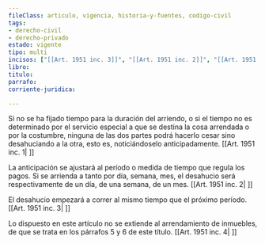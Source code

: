 ```yaml
---
fileClass: articulo, vigencia, historia-y-fuentes, codigo-civil
tags:
- derecho-civil
- derecho-privado
estado: vigente
tipo: multi
incisos: ["[[Art. 1951 inc. 3]]", "[[Art. 1951 inc. 2]]", "[[Art. 1951 inc. 1]]", "[[Art. 1951 inc. 4]]"]
libro:
titulo:
parrafo:
corriente-juridica:

---
```

Si no se ha fijado tiempo para la duración del arriendo, o si el tiempo no es determinado por el servicio especial a que se destina la cosa arrendada o por la costumbre, ninguna de las dos partes podrá hacerlo cesar sino desahuciando a la otra, esto es, noticiándoselo anticipadamente. [[Art. 1951 inc. 1| ]]

La anticipación se ajustará al período o medida de tiempo que regula los pagos. Si se arrienda a tanto por día, semana, mes, el desahucio será respectivamente de un día, de una semana, de un mes. [[Art. 1951 inc. 2| ]]

El desahucio empezará a correr al mismo tiempo que el próximo período. [[Art. 1951 inc. 3| ]]

Lo dispuesto en este artículo no se extiende al arrendamiento de inmuebles, de que se trata en los párrafos 5 y 6 de este título. [[Art. 1951 inc. 4| ]]